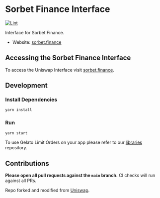 # Sorbet Finance Interface

[![Lint](https://github.com/gelatodigital/sorbet-finance-v3/actions/workflows/lint.yml/badge.svg)](https://github.com/gelatodigital/sorbet-finance-v3/actions/workflows/lint.yml)

Interface for Sorbet Finance.

- Website: [sorbet.finance](https://sorbet.finance/)

## Accessing the Sorbet Finance Interface

To access the Uniswap Interface visit [sorbet.finance](https://sorbet.finance/).

## Development

### Install Dependencies

```bash
yarn install
```

### Run

```bash
yarn start
```

To use Gelato Limit Orders on your app please refer to our [libraries](https://github.com/gelatodigital/limit-orders-lib) repository.

## Contributions

**Please open all pull requests against the `main` branch.**
CI checks will run against all PRs.

Repo forked and modified from [Uniswap](https://github.com/Uniswap/uniswap-interface).
